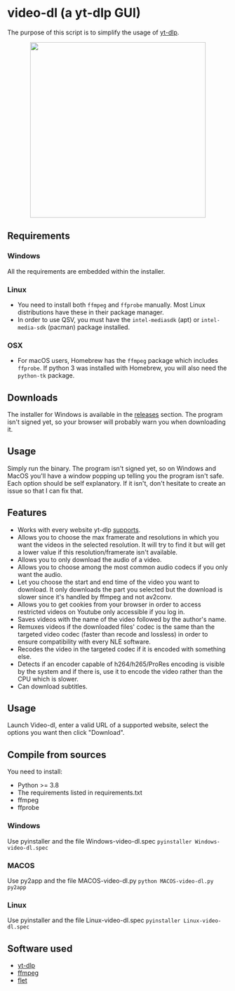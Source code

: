 # video-dl (a yt-dlp GUI)

The purpose of this script is to simplify the usage of [yt-dlp](https://github.com/yt-dlp/yt-dlp).
<p align="center">
<img src="https://i.imgur.com/Ji0CuT2.png" width=400>
</p>


## Requirements

### Windows
All the requirements are embedded within the installer.

### Linux
* You need to install both `ffmpeg` and `ffprobe` manually. Most Linux distributions have these in their package manager.
* In order to use QSV, you must have the `intel-mediasdk` (apt) or `intel-media-sdk` (pacman) package installed.

### OSX
* For macOS users, Homebrew has the `ffmpeg` package which includes `ffprobe`. If python 3 was installed with Homebrew, you will also need the `python-tk` package.

## Downloads
The installer for Windows is available in the [releases](https://github.com/Kenshin9977/video-dl-script/releases) section.
The program isn't signed yet, so your browser will probably warn you when downloading it.


## Usage

Simply run the binary. The program isn't signed yet, so on Windows and MacOS you'll have a window popping up telling you the program isn't safe.
Each option should be self explanatory. If it isn't, don't hesitate to create an issue so that I can fix that.

## Features

* Works with every website yt-dlp [supports](https://github.com/yt-dlp/yt-dlp/blob/master/supportedsites.md).
* Allows you to choose the max framerate and resolutions in which you want the videos in the selected resolution. It will try to find it but will get a lower value if this resolution/framerate isn't available.
* Allows you to only download the audio of a video.
* Allows you to choose among the most common audio codecs if you only want the audio.
* Let you choose the start and end time of the video you want to download. It only downloads the part you selected but the download is slower since it's handled by ffmpeg and not av2conv.
* Allows you to get cookies from your browser in order to access restricted videos on Youtube only accessible if you log in.
* Saves videos with the name of the video followed by the author's name.
* Remuxes videos if the downloaded files' codec is the same than the targeted video codec (faster than recode and lossless) in order to ensure compatibility with every NLE software.
* Recodes the video in the targeted codec if it is encoded with something else.
* Detects if an encoder capable of h264/h265/ProRes encoding is visible by the system and if there is, use it to encode the video rather than the CPU which is slower.
* Can download subtitles.

## Usage

Launch Video-dl, enter a valid URL of a supported website, select the options you want then click "Download".

## Compile from sources

You need to install:
* Python >= 3.8
* The requirements listed in requirements.txt
* ffmpeg
* ffprobe

### Windows
Use pyinstaller and the file Windows-video-dl.spec `pyinstaller Windows-video-dl.spec`

### MACOS
Use py2app and the file MACOS-video-dl.py `python MACOS-video-dl.py py2app`

### Linux
Use pyinstaller and the file Linux-video-dl.spec `pyinstaller Linux-video-dl.spec`

## Software used

* [yt-dlp](https://github.com/yt-dlp/yt-dlp)
* [ffmpeg](https://github.com/yt-dlp/FFmpeg-Builds)
* [flet](https://flet.dev/)
